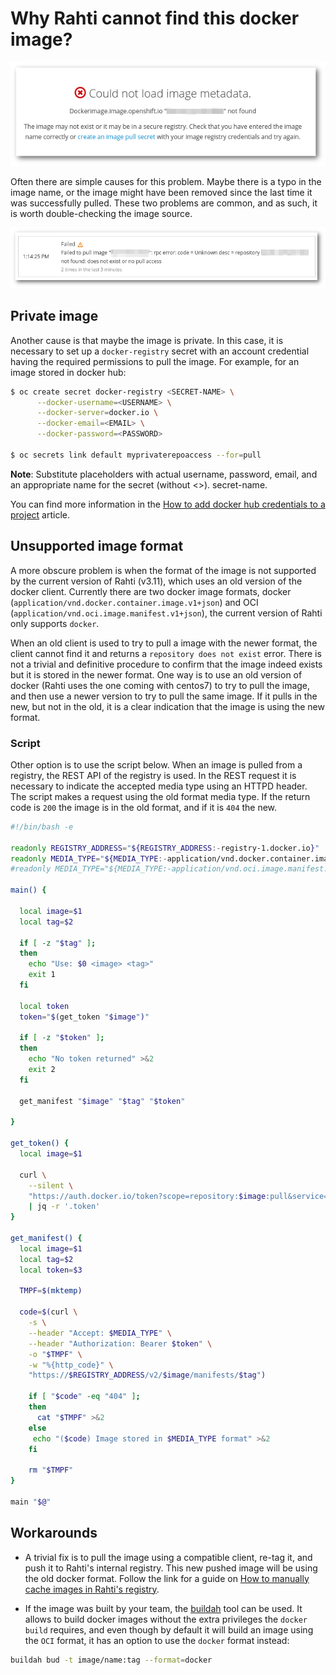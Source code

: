# Why Rahti cannot find this docker image?

![Could not load image](img/Could_not_load_image_metadata.png)

Often there are simple causes for this problem. Maybe there is a typo in the image name, or the image might have been removed since the last time it was successfully pulled. These two problems are common, and as such, it is worth double-checking the image source.

![Failed to pull image](img/Failed_to_pull_image.png)

## Private image

Another cause is that maybe the image is private. In this case, it is necessary to set up a `docker-registry` secret with an account credential having the required permissions to pull the image. For example, for an image stored in docker hub:

```bash
$ oc create secret docker-registry <SECRET-NAME> \
      --docker-username=<USERNAME> \
      --docker-server=docker.io \
      --docker-email=<EMAIL> \
      --docker-password=<PASSWORD>

$ oc secrets link default myprivaterepoaccess --for=pull
```

**Note**: Substitute placeholders with actual username, password, email, and an appropriate name for the secret (without <>).
secret-name.

You can find more information in the [How to add docker hub credentials to a project](../../../cloud/rahti/tutorials/docker_hub_login/) article.

## Unsupported image format

A more obscure problem is when the format of the image is not supported by the current version of Rahti (v3.11), which uses an old version of the docker client. Currently there are two docker image formats, docker (`application/vnd.docker.container.image.v1+json`) and OCI (`application/vnd.oci.image.manifest.v1+json`), the current version of Rahti only supports `docker`.

When an old client is used to try to pull a image with the newer format, the client cannot find it and returns a `repository does not exist` error. There is not a trivial and definitive procedure to confirm that the image indeed exists but it is stored in the newer format. One way is to use an old version of docker (Rahti uses the one coming with centos7) to try to pull the image, and then use a newer version to try to pull the same image. If it pulls in the new, but not in the old, it is a clear indication that the image is using the new format.

### Script

Other option is to use the script below. When an image is pulled from a registry, the REST API of the registry is used. In the REST request it is necessary to indicate the accepted media type using an HTTPD header. The script makes a request using the old format media type. If the return code is `200` the image is in the old format, and if it is `404` the new.

```bash
#!/bin/bash -e

readonly REGISTRY_ADDRESS="${REGISTRY_ADDRESS:-registry-1.docker.io}"
readonly MEDIA_TYPE="${MEDIA_TYPE:-application/vnd.docker.container.image.v1+json}"
#readonly MEDIA_TYPE="${MEDIA_TYPE:-application/vnd.oci.image.manifest.v1+json}"

main() {

  local image=$1
  local tag=$2

  if [ -z "$tag" ];
  then
    echo "Use: $0 <image> <tag>"
    exit 1
  fi

  local token
  token="$(get_token "$image")"

  if [ -z "$token" ];
  then
    echo "No token returned" >&2
    exit 2
  fi

  get_manifest "$image" "$tag" "$token"

}

get_token() {
  local image=$1

  curl \
    --silent \
    "https://auth.docker.io/token?scope=repository:$image:pull&service=registry.docker.io" \
    | jq -r '.token'
}

get_manifest() {
  local image=$1
  local tag=$2
  local token=$3

  TMPF=$(mktemp)

  code=$(curl \
    -s \
    --header "Accept: $MEDIA_TYPE" \
    --header "Authorization: Bearer $token" \
    -o "$TMPF" \
    -w "%{http_code}" \
    "https://$REGISTRY_ADDRESS/v2/$image/manifests/$tag")

    if [ "$code" -eq "404" ];
    then
      cat "$TMPF" >&2
    else
     echo "($code) Image stored in $MEDIA_TYPE format" >&2
    fi

    rm "$TMPF"
}

main "$@"
```

## Workarounds

* A trivial fix is to pull the image using a compatible client, re-tag it, and push it to Rahti's internal registry. This new pushed image will be using the old docker format. Follow the link for a guide on [How to manually cache images in Rahti's registry](../../../cloud/rahti/tutorials/docker_hub_manual_caching/).

* If the image was built by your team, the [buildah](https://buildah.io) tool can be used. It allows to build docker images without the extra privileges the `docker build` requires, and even though by default it will build an image using the `OCI` format, it has an option to use the `docker` format instead:

```bash
buildah bud -t image/name:tag --format=docker
```
